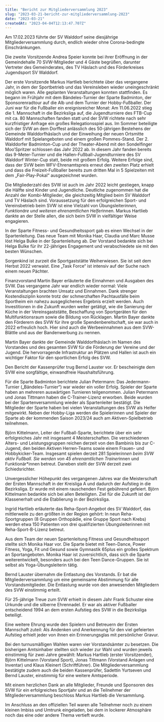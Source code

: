 ```yaml
---
title: "Bericht zur Mitgliederversammlung 2023"
slug: "2023-03-21-bericht-zur-mitgliederversammlung-2023"
date: "2023-03-21"
createdAt: "2023-04-04T12:13:47.707Z"
---
```

Am 17.02.2023 führte der SV Walddorf seine diesjährige Mitgliederversammlung durch, endlich wieder ohne Corona-bedingte Einschränkungen.

Die zweite Vorsitzende Andrea Speier konnte bei ihrer Eröffnung in der Gemeindehalle 70 SVW-Mitglieder und 4 Gäste begrüßen, darunter Vertreter des Gemeinderates, des TV Häslach und des Förderkreises Jugendsport SV Walddorf.

Der erste Vorsitzende Markus Hartlieb berichtete über das vergangene Jahr, in dem der Sportbetrieb und das Vereinsleben wieder uneingeschränkt möglich waren. Alle geplanten Veranstaltungen konnten stattfinden. Es begann im Frühjahr mit dem Bändeles-Turnier der Sparte Badminton, der Sponsorenradtour auf die Alb und dem Turnier der Hobby-Fußballer. Der Juni war für die Fußballer ein ereignisreicher Monat: Am 11.06.2022 stieg die 1. Mannschaft in die Bezirksliga auf, die Jugendturniere des FTB-Cup mit ca. 80 Mannschaften fanden statt und der SVW richtete nach sehr kurzfristiger Anfrage ein großes Relegationsspiel aus. Im Sommer beteiligte sich der SVW an dem Dorffest anlässlich des 50-jährigen Bestehens der Gemeinde Walddorfhäslach und der Einweihung der neuen Ortsmitte Walddorf mit Spielangeboten und einem großen Pommes-Stand. Der 2. Walddorfer Badminton-Cup und der Theater-Abend mit den Sondelfinger Moo’Spritzer schlossen das Jahr 2022 ab. In diesem Jahr fanden bereits das 9-Meter-Turnier und die Hallen-Fußball-Jugendturniere des SV Walddorf Winter-Cup statt, beide mit großem Erfolg. Weitere Erfolge sind, dass der SVW beim WFV-Ehrenamtspreis erneut den zweiten Platz erhielt und dass die Freizeit-Fußballer bereits zum dritten Mal in 5 Spielzeiten mit dem „Fair-Play-Pokal“ ausgezeichnet wurden.

Die Mitgliederzahl des SVW ist auch im Jahr 2022 leicht gestiegen, knapp die Hälfte sind Kinder und Jugendliche. Deutliche zugenommen hat die Anzahl der Kombi-Mitglieder, die gleichzeitig Mitglied beim SV Walddorf und TV Häslach sind. Voraussetzung für den erfolgreichen Sport- und Vereinsbetrieb beim SVW ist eine Vielzahl von Übungsleiter*innen, Funktionäre und weiteren ehrenamtlichen Helfer*innen. Markus Hartlieb dankte an der Stelle allen, die sich beim SVW in vielfältiger Weise engagieren.

In der Sparte Fitness- und Gesundheitssport gab es einen Wechsel in der Spartenleitung. Das neue Team mit Monika Haar, Claudia und Marc Musse löst Helga Bulke in der Spartenleitung ab. Der Vorstand bedankte sich bei Helga Bulke für ihr 22-jähriges Engagement und verabschiedete sie mit den besten Wünschen.

Sorgenkind ist zurzeit die Sportgaststätte Weiherwiesen. Sie ist seit dem Herbst 2022 verwaist. Eine „Task Force“ ist intensiv auf der Suche nach einem neuen Pächter.

Finanzvorstand Martin Bayer erläuterte die Einnahmen und Ausgaben des SVW. Das vergangene Jahr war endlich wieder normal: Viele Veranstaltungen brachten Umsatz und Einnahmen. Dank strenger Kostendisziplin konnte trotz der schmerzhaften Pachtausfälle beim Sportheim ein nahezu ausgeglichenes Ergebnis erzielt werden. Auch Investitionen in die Zukunft wurden weiter getätigt, wie die Sanierung der Küche in der Vereinsgaststätte, Beschaffung von Sportgeräten für den Multifunktionsraum sowie die Bildung von Rücklagen. Martin Bayer dankte den Förderern des SVW für ihre große Spendenbereitschaft, sie war auch in 2022 erfreulich hoch. Hier sind auch die Werbeeinnahmen aus dem SVW-Blättle und aus der Bandenwerbung zu nennen.

Martin Bayer dankte der Gemeinde Walddorfhäslach im Namen des Vorstandes und des gesamten SVW für die Förderung der Vereine und der Jugend. Die hervorragende Infrastruktur an Plätzen und Hallen ist auch ein wichtiger Faktor für den sportlichen Erfolg des SVW.

Den Bericht der Kassenprüfer trug Bernd Lauster vor. Er bescheinigte dem SVW eine sorgfältige, einwandfreie Haushaltsführung.

Für die Sparte Badminton berichtete Julian Petermann: Das Jedermann-Turnier („Bändeles-Turnier“) war wieder ein voller Erfolg. Spieler der Sparte haben an mehreren auswärtigen Turnieren teilgenommen. Julian Petermann und Jonas Tittmann haben die C-Trainer-Lizenz erworben. Beide wurden bei der Spartenversammlung wieder als Spartenleiter bestätigt. Die Mitglieder der Sparte haben bei vielen Veranstaltungen des SVW als Helfer mitgewirkt. Neben der Hobby-Liga werden die Spielerinnen und Spieler der Sparte ab der kommenden Saison 2023/24 auch am Aktiven-Spielbetrieb teilnehmen. 

Björn Kittelmann, Leiter der Fußball-Sparte, berichtete über ein sehr erfolgreiches Jahr mit insgesamt 4 Meisterschaften. Die verschiedenen Alters- und Leistungsgruppen reichen derzeit von den Bambinis bis zur C-Jugend, den beiden Aktiven Herren-Teams sowie einem Frauen- und Hobbykicker-Team. Insgesamt spielen derzeit 281 Spieler*innen beim SVW aktiv Fußball. Sie werden von 45 ehrenamtlichen Trainer*innen und Funktionär*innen betreut. Daneben stellt der SVW derzeit zwei Schiedsrichter.

Unvergesslicher Höhepunkt des vergangenen Jahres war die Meisterschaft der Ersten Mannschaft in der Kreisliga A und dadurch der Aufstieg in die Bezirksliga. Er wurde mit einem rauschenden Fest gebührend gefeiert. Björn Kittelmann bedankte sich bei allen Beteiligten. Ziel für die Zukunft ist der Klassenerhalt und die Etablierung in der Bezirksliga.

Ingrid Hartlieb erläuterte das Reha-Sport-Angebot des SV Walddorf, das mittlerweile zu den größten in der Region gehört: In neun Reha-Sportgruppen (8 Gruppen Orthopädie, eine Gruppe Sport nach Krebs) werden etwa 150 Patienten von drei qualifizierten Übungsleiterinnen mit Reha-Sport-B-Lizenz betreut.

Aus dem Team der neuen Spartenleitung Fitness und Gesundheitssport stellte sich Monika Haar vor. Die Sparte bietet mit Teen-Dance, Power Fitness, Yoga, Fit und Gesund sowie Gymnastik 65plus ein großes Spektrum an Sportangeboten. Monika Haar ist zuversichtlich, dass sich die Sparte weiterentwickelt, besonders auch bei den Teen Dance-Gruppen. Sie ist selbst als Yoga-Übungsleiterin tätig.

Bernd Lauster übernahm die Entlastung des Vorstands. Er bat die Mitgliederversammlung um eine gemeinsame Abstimmung für alle Vorstandsmitglieder. Die Entlastung wurde von den anwesenden Mitgliedern des SVW einstimmig erteilt.

Für 25-jährige Treue zum SVW erhielt in diesem Jahr Frank Schuster eine Urkunde und die silberne Ehrennadel. Er war als aktiver Fußballer entscheidend 1994 an dem ersten Aufstieg des SVW in die Bezirksliga beteiligt.

Eine weitere Ehrung wurde den Spielern und Betreuern der Ersten Mannschaft zuteil: Als Andenken und Anerkennung für den viel gefeierten Aufstieg erhielt jeder von ihnen ein Erinnerungsglas mit persönlicher Gravur.

Bei den turnusmäßigen Wahlen waren vier Vorstandsämter zu besetzen. Die bisherigen Amtsinhaber stellten sich wieder zur Wahl und wurden jeweils einstimmig für zwei Jahre gewählt: Markus Hartlieb (erster Vorsitzender), Björn Kittelmann (Vorstand Sport), Jonas Tittmann (Vorstand Anlagen und Inventar) und Klaus Kleinert (Schriftführer). Die Mitgliederversammlung bestätigte zudem auch die beiden Kassenprüfer, Sadettin Yurtseven und Bernd Lauster, einstimmig für eine weitere Amtsperiode.

Mit einem herzlichen Dank an alle Mitglieder, Freunde und Sponsoren des SVW für ein erfolgreiches Sportjahr und an die Teilnehmer der Mitgliederversammlung beschloss Markus Hartlieb die Versammlung.

Im Anschluss an den offiziellen Teil waren alle Teilnehmer noch zu einem kleinen Imbiss und Umtrunk eingeladen, bei dem in lockerer Atmosphäre noch das eine oder andere Thema vertieft wurde.
